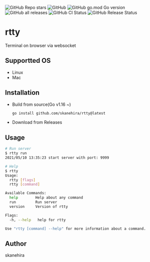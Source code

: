 ![GitHub Repo stars](https://img.shields.io/github/stars/skanehira/rtty?style=social)
![GitHub](https://img.shields.io/github/license/skanehira/rtty)
![GitHub go.mod Go version](https://img.shields.io/github/go-mod/go-version/skanehira/rtty)
![GitHub all releases](https://img.shields.io/github/downloads/skanehira/rtty/total)
![GitHub CI Status](https://img.shields.io/github/workflow/status/skanehira/rtty/ci?label=CI)
![GitHub Release Status](https://img.shields.io/github/workflow/status/skanehira/rtty/Release?label=release)

# rtty
Terminal on browser via websocket

## Supportted OS
- Linux
- Mac

## Installation
- Build from source(Go v1.16 ~)
  ```sh
  go install github.com/skanehira/rtty@latest
  ```
- Download from Releases

## Usage
```sh
# Run server
$ rtty run
2021/05/10 13:35:23 start server with port: 9999

# Help
$ rtty
Usage:
  rtty [flags]
  rtty [command]

Available Commands:
  help        Help about any command
  run         Run server
  version     Version of rtty

Flags:
  -h, --help   help for rtty

Use "rtty [command] --help" for more information about a command.
```

## Author
skanehira
